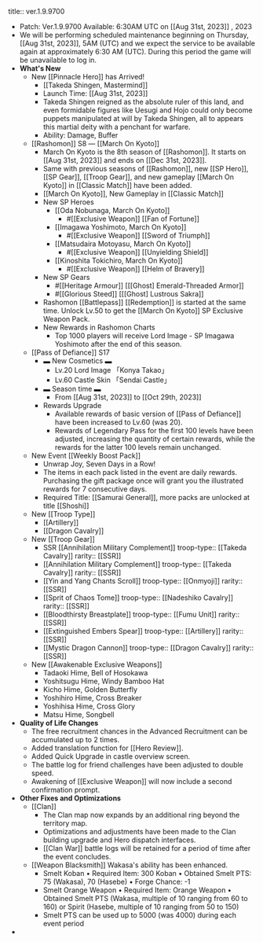 title:: ver.1.9.9700

- Patch: Ver.1.9.9700
  Available: 6:30AM UTC on [[Aug 31st, 2023]] , 2023
- We will be performing scheduled maintenance beginning on Thursday, [[Aug 31st, 2023]], 5AM (UTC) and we expect the service to be available again at approximately 6:30 AM (UTC). During this period the game will be unavailable to log in.
- **What's New**
	- New [[Pinnacle Hero]] has Arrived!
		- [[Takeda Shingen, Mastermind]]
		- Launch Time: [[Aug 31st, 2023]]
		- Takeda Shingen reigned as the absolute ruler of this land, and even formidable figures like Uesugi and Hojo could only become puppets manipulated at  will by Takeda Shingen, all to appears this martial deity with a penchant  for warfare.
		- Ability: Damage, Buffer
	- [[Rashomon]] S8 — [[March  On Kyoto]]
		- March  On Kyoto is the 8th season of [[Rashomon]]. It starts on [[Aug 31st, 2023]] and ends on [[Dec 31st, 2023]].
		- Same with previous seasons of [[Rashomon]], new [[SP Hero]], [[SP Gear]], [[Troop Gear]], and new gameplay [[March On Kyoto]] in [[Classic Match]] have been added.
		- [[March On Kyoto]], New Gameplay in [[Classic Match]]
		- New SP Heroes
			- [[Oda Nobunaga, March On Kyoto]]
				- #[[Exclusive Weapon]] [[Fan of  Fortune]]
			- [[Imagawa Yoshimoto, March On Kyoto]]
				- #[[Exclusive Weapon]] [[Sword of Triumph]]
			- [[Matsudaira Motoyasu, March On Kyoto]]
				- #[[Exclusive Weapon]] [[Unyielding Shield]]
			- [[Kinoshita Tokichiro, March On Kyoto]]
				- #[[Exclusive Weapon]] [[Helm of Bravery]]
		- New SP Gears
			- #[[Heritage Armour]] [[[Ghost] Emerald-Threaded Armor]]
			- #[[Glorious Steed]] [[[Ghost] Lustrous Sakra]]
		- Rashomon [[Battlepass]] [[Redemption]] is started at the same time. Unlock Lv.50 to get the [[March On Kyoto]] SP Exclusive Weapon Pack.
		- New Rewards in Rashomon Charts
			- Top 1000 players will receive Lord Image - SP Imagawa Yoshimoto after the end of this season.
	- [[Pass of Defiance]] S17
		- ▬ New Cosmetics ▬
			- Lv.20 Lord Image 「Konya Takao」
			- Lv.60 Castle Skin 「Sendai Castle」
		- ▬ Season time ▬
			- From [[Aug 31st, 2023]] to [[Oct 29th, 2023]]
		- Rewards Upgrade
			- Available rewards of basic version of [[Pass of Defiance]] have been increased to Lv.60 (was 20).
			- Rewards of Legendary Pass for the first 100 levels have been adjusted, increasing the quantity of certain rewards, while the rewards for the latter 100 levels remain unchanged.
	- New Event [[Weekly Boost Pack]]
		- Unwrap Joy, Seven Days in a Row!
		- The items in each pack listed in the event are daily rewards. Purchasing the gift package once will grant you the illustrated rewards for 7 consecutive days.
		- Required Title: [[Samurai General]], more packs are  unlocked at title [[Shoshi]]
	- New [[Troop Type]]
		- [[Artillery]]
		- [[Dragon Cavalry]]
	- New [[Troop Gear]]
		- SSR [[Annihilation Military Complement]]
		  troop-type:: [[Takeda Cavalry]]
		  rarity:: [[SSR]]
		- [[Annihilation Military Complement]]
		  troop-type:: [[Takeda Cavalry]]
		  rarity:: [[SSR]]
		- [[Yin and Yang  Chants Scroll]]
		  troop-type:: [[Onmyoji]]
		  rarity:: [[SSR]]
		- [[Sprit of Chaos Tome]]
		  troop-type:: [[Nadeshiko Cavalry]]
		  rarity:: [[SSR]]
		- [[Bloodthirsty Breastplate]]
		  troop-type:: [[Fumu  Unit]]
		  rarity:: [[SSR]]
		- [[Extinguished Embers Spear]]
		  troop-type:: [[Artillery]]
		  rarity:: [[SSR]]
		- [[Mystic Dragon Cannon]]
		  troop-type:: [[Dragon Cavalry]]
		  rarity::[[SSR]]
	- New [[Awakenable Exclusive Weapons]]
		- Tadaoki Hime, Bell of Hosokawa
		- Yoshitsugu Hime, Windy Bamboo Hat
		- Kicho Hime,  Golden Butterfly
		- Yoshihiro Hime, Cross Breaker
		- Yoshihisa Hime, Cross Glory
		- Matsu Hime, Songbell
- **Quality of Life Changes**
	- The free recruitment chances in the Advanced Recruitment can be accumulated up to 2 times.
	- Added translation function for [[Hero Review]].
	- Added Quick Upgrade in castle overview screen.
	- The battle log for friend challenges have been adjusted to double speed.
	- Awakening of [[Exclusive Weapon]] will now include a second confirmation prompt.
- **Other Fixes and Optimizations**
	- [[Clan]]
		- The Clan map now expands by an additional ring beyond the territory map.
		- Optimizations and adjustments have been made to the Clan building upgrade and Hero dispatch interfaces.
		- [[Clan War]] battle logs will be retained for a period of time after the event concludes.
	- [[Weapon Blacksmith]] Wakasa's ability has been enhanced.
		- Smelt Koban
		      • Required Item: 300 Koban
		      • Obtained Smelt PTS: 75 (Wakasa), 70 (Hasebe)
		      • Forge Chance: -1
		- Smelt Orange Weapon
		      • Required Item: Orange Weapon
		      • Obtained Smelt PTS (Wakasa, multiple of 10 ranging from 60 to 160) or Spirit (Hasebe,  multiple of 10 ranging from 50 to 150)
		- Smelt PTS can be used up to 5000 (was  4000) during each event period
-